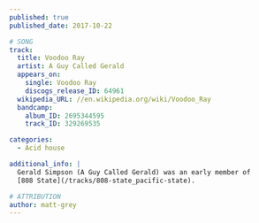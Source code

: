 ```yaml
---
published: true
published_date: 2017-10-22

# SONG
track:
  title: Voodoo Ray
  artist: A Guy Called Gerald
  appears_on:
    single: Voodoo Ray
    discogs_release_ID: 64961
  wikipedia_URL: //en.wikipedia.org/wiki/Voodoo_Ray
  bandcamp:
    album_ID: 2695344595
    track_ID: 329269535

categories:
  - Acid house

additional_info: |
  Gerald Simpson (A Guy Called Gerald) was an early member of
  [808 State](/tracks/808-state_pacific-state).

# ATTRIBUTION
author: matt-grey
---
```

